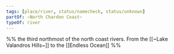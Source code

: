 ```yaml
---
tags: [place/river, status/namecheck, status/unknown]
partOf: ~North Chardon Coast~
typeOf: river
---
```

%% the third  northmost of the north coast rivers. From the [[~Lake Valandros Hills~]] to the [[Endless Ocean]]  %%
